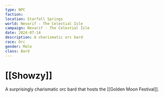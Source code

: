 ```yaml
---
type: NPC
faction: 
location: Starfall Springs
world: Nevarif - The Celestial Isle
campaign: Nevarif - The Celestial Isle
date: 2024-07-14
description: A charismatic orc bard
race: Orc
gender: Male
class: Bard
---
```

# [[Showzy]]

A surprisingly charismatic orc bard that hosts the [[Golden Moon Festival]]. 